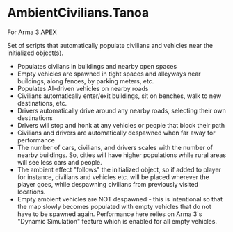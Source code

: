 # AmbientCivilians.Tanoa
For Arma 3 APEX

Set of scripts that automatically populate civilians and vehicles near the initialized object(s).

- Populates civlians in buildings and nearby open spaces
- Empty vehicles are spawned in tight spaces and alleyways near buildings, along fences, by parking meters, etc.
- Populates AI-driven vehicles on nearby roads
- Civilians automatically enter/exit buildings, sit on benches, walk to new destinations, etc.
- Drivers automatically drive around any nearby roads, selecting their own destinations
- Drivers will stop and honk at any vehicles or people that block their path
- Civilians and drivers are automatically despawned when far away for performance
- The number of cars, civilians, and drivers scales with the number of nearby buildings. So, cities will have higher populations while rural areas will see less cars and people.
- The ambient effect "follows" the initialized object, so if added to player for instance, civilians and vehicles etc. will be placed wherever the player goes, while despawning civilians from previously visited locations.
- Empty ambient vehicles are NOT despawned - this is intentional so that the map slowly becomes populated with empty vehicles that do not have to be spawned again. Performance here relies on Arma 3's "Dynamic Simulation" feature which is enabled for all empty vehicles.
